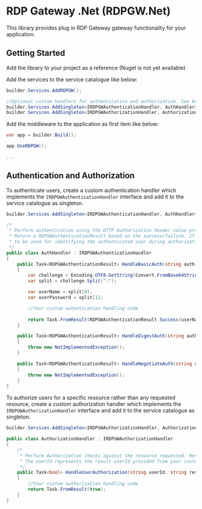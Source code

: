 # RDP Gateway .Net (RDPGW.Net)
This library provides plug in RDP Gateway gateway functionality for your application. 

## Getting Started

Add the library to your project as a reference (Nuget is not yet available)

Add the services to the service catalogue like below:

```csharp
builder.Services.AddRDPGW();

//Optional custom handlers for authentication and authorization. See below section "Authentication & Authorization"
builder.Services.AddSingleton<IRDPGWAuthenticationHandler, AuthHandler>();
builder.Services.AddSingleton<IRDPGWAuthorizationHandler, AuthorizationHandler>();
```

Add the middleware to the application as first item like below:


```csharp
var app = builder.Build();

app.UseRDPGW();

...
```

## Authentication and Authorization

To authenticate users, create a custom authentication handler which implements the `IRDPGWAuthenticationHandler` interface and add it to the service catalogue as singleton.

```csharp
builder.Services.AddSingleton<IRDPGWAuthenticationHandler, AuthHandler>();
```

```csharp
/* 
 * Perform authentication using the HTTP Authorization header value provided using the methods Basic, Digest and Negotiate.
 * Return a RDPGWAuthenticationResult based on the success/failure. If succeeded you can provide a unique userId string 
 * to be used for identifying the authenticated user during authorization checks.
 */
public class AuthHandler : IRDPGWAuthenticationHandler
{
    public Task<RDPGWAuthenticationResult> HandleBasicAuth(string auth)
    {
        var challenge = Encoding.UTF8.GetString(Convert.FromBase64String(auth));
        var split = challenge.Split(":");

        var userName = split[0];
        var userPassword = split[1];

        //Your custom autentication handling code
        
        return Task.FromResult(RDPGWAuthenticationResult.Success(userName));
    }

    public Task<RDPGWAuthenticationResult> HandleDigestAuth(string auth)
    {
        throw new NotImplementedException();
    }

    public Task<RDPGWAuthenticationResult> HandleNegotiateAuth(string auth)
    {
        throw new NotImplementedException();
    }
}
```

To authorize users for a specific resource rather than any requested resource, create a custom authorization handler which implements the `IRDPGWAuthorizationHandler` interface and add it to the service catalogue as singleton.

```csharp
builder.Services.AddSingleton<IRDPGWAuthorizationHandler, AuthorizationHandler>();
```

```csharp
public class AuthorizationHandler : IRDPGWAuthorizationHandler
{
    /* 
     * Perform Authorization checks against the resource requested. Return true for passed checks, false for failed checks.
     * The userId represents the result userId provided from your custom authentication handler.
     */
    public Task<bool> HandleUserAuthorization(string userId, string resource)
    {
        //Your custom authorization handling code
        return Task.FromResult(true);
    }
}
```